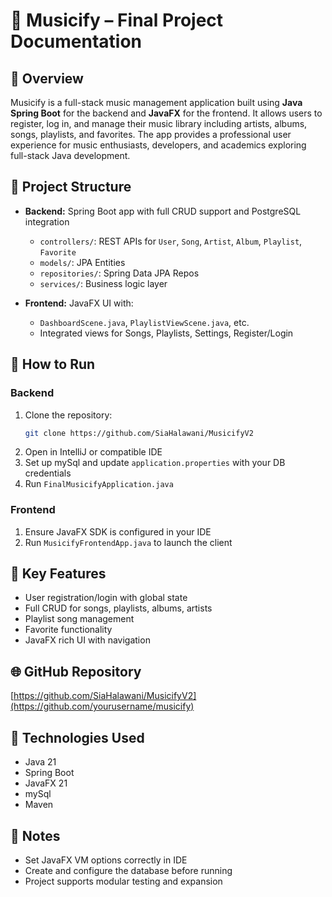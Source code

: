 
# 🎵 Musicify – Final Project Documentation

## 📘 Overview
Musicify is a full-stack music management application built using **Java Spring Boot** for the backend and **JavaFX** for the frontend. It allows users to register, log in, and manage their music library including artists, albums, songs, playlists, and favorites. The app provides a professional user experience for music enthusiasts, developers, and academics exploring full-stack Java development.

## 📁 Project Structure

- **Backend:** Spring Boot app with full CRUD support and PostgreSQL integration
  - `controllers/`: REST APIs for `User`, `Song`, `Artist`, `Album`, `Playlist`, `Favorite`
  - `models/`: JPA Entities
  - `repositories/`: Spring Data JPA Repos
  - `services/`: Business logic layer

- **Frontend:** JavaFX UI with:
  - `DashboardScene.java`, `PlaylistViewScene.java`, etc.
  - Integrated views for Songs, Playlists, Settings, Register/Login

## 🚀 How to Run

### Backend
1. Clone the repository:
   ```bash
   git clone https://github.com/SiaHalawani/MusicifyV2
   ```
2. Open in IntelliJ or compatible IDE
3. Set up mySql and update `application.properties` with your DB credentials
4. Run `FinalMusicifyApplication.java`

### Frontend
1. Ensure JavaFX SDK is configured in your IDE
2. Run `MusicifyFrontendApp.java` to launch the client

## 🧩 Key Features
- User registration/login with global state
- Full CRUD for songs, playlists, albums, artists
- Playlist song management
- Favorite functionality
- JavaFX rich UI with navigation

## 🌐 GitHub Repository
[https://github.com/SiaHalawani/MusicifyV2](https://github.com/yourusername/musicify)

## 🔧 Technologies Used
- Java 21
- Spring Boot
- JavaFX 21
- mySql
- Maven

## 📌 Notes
- Set JavaFX VM options correctly in IDE
- Create and configure the database before running
- Project supports modular testing and expansion
